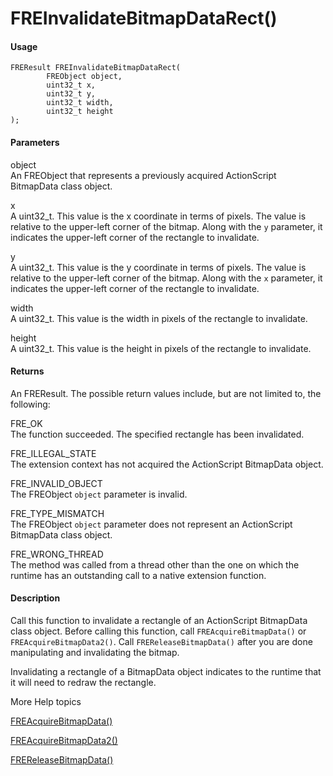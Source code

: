 # FREInvalidateBitmapDataRect()

#### Usage

    FREResult FREInvalidateBitmapDataRect(
            FREObject object,
            uint32_t x,
            uint32_t y,
            uint32_t width,
            uint32_t height
    );

#### Parameters

object  
An FREObject that represents a previously acquired ActionScript BitmapData class
object.

x  
A uint32_t. This value is the x coordinate in terms of pixels. The value is
relative to the upper-left corner of the bitmap. Along with the `y` parameter,
it indicates the upper-left corner of the rectangle to invalidate.

y  
A uint32_t. This value is the y coordinate in terms of pixels. The value is
relative to the upper-left corner of the bitmap. Along with the `x` parameter,
it indicates the upper-left corner of the rectangle to invalidate.

width  
A uint32_t. This value is the width in pixels of the rectangle to invalidate.

height  
A uint32_t. This value is the height in pixels of the rectangle to invalidate.

#### Returns

An FREResult. The possible return values include, but are not limited to, the
following:

FRE_OK  
The function succeeded. The specified rectangle has been invalidated.

FRE_ILLEGAL_STATE  
The extension context has not acquired the ActionScript BitmapData object.

FRE_INVALID_OBJECT  
The FREObject `object` parameter is invalid.

FRE_TYPE_MISMATCH  
The FREObject `object` parameter does not represent an ActionScript BitmapData
class object.

FRE_WRONG_THREAD  
The method was called from a thread other than the one on which the runtime has
an outstanding call to a native extension function.

#### Description

Call this function to invalidate a rectangle of an ActionScript BitmapData class
object. Before calling this function, call `FREAcquireBitmapData()` or
`FREAcquireBitmapData2()`. Call `FREReleaseBitmapData()` after you are done
manipulating and invalidating the bitmap.

Invalidating a rectangle of a BitmapData object indicates to the runtime that it
will need to redraw the rectangle.

More Help topics

[FREAcquireBitmapData()](./freacquirebitmapdata.md)

[FREAcquireBitmapData2()](./freacquirebitmapdata2.md)

[FREReleaseBitmapData()](./frereleasebitmapdata.md)
